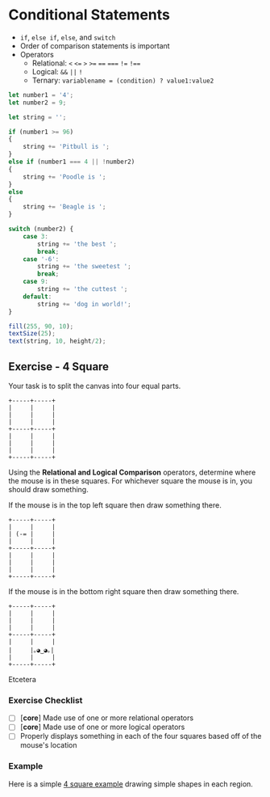 # Conditional Statements

- `if`, `else if`, `else`, and `switch`
- Order of comparison statements is important
- Operators
    + Relational: `<` `<=` `>` `>=` `==` `===` `!=` `!==`
    + Logical: `&&` `||` `!`
    + Ternary: `variablename = (condition) ? value1:value2`

```javascript
let number1 = '4';
let number2 = 9;

let string = '';

if (number1 >= 96)
{
    string += 'Pitbull is ';
}
else if (number1 === 4 || !number2)
{
    string += 'Poodle is ';
}
else
{
    string += 'Beagle is ';
}

switch (number2) {
    case 3:
        string += 'the best ';
        break;
    case '-6':
        string += 'the sweetest ';
        break;
    case 9:
        string += 'the cuttest ';
    default:
        string += 'dog in world!';
}

fill(255, 90, 10);
textSize(25);
text(string, 10, height/2);
```

## Exercise - 4 Square

Your task is to split the canvas into four equal parts.

```
+-----+-----+
|     |     |
|     |     |
|     |     |
+-----+-----+
|     |     |
|     |     |
|     |     |
+-----+-----+
```

Using the **Relational and Logical Comparison** operators, determine where the mouse is in these squares. For whichever square the mouse is in, you should draw something.

If the mouse is in the top left square then draw something there.

```
+-----+-----+
|     |     |
| (-= |     |
|     |     |
+-----+-----+
|     |     |
|     |     |
|     |     |
+-----+-----+
```

If the mouse is in the bottom right square then draw something there.

```
+-----+-----+
|     |     |
|     |     |
|     |     |
+-----+-----+
|     |     |
|     |｡◕‿◕｡|
|     |     |
+-----+-----+
```

Etcetera

### Exercise Checklist

- [ ] [**core**] Made use of one or more relational operators
- [ ] [**core**] Made use of one or more logical operators
- [ ] Properly displays something in each of the four squares based off of the mouse's location

### Example

Here is a simple [4 square example](https://editor.p5js.org/Rudy.Castan/full/uLcN2PDff) drawing simple shapes in each region.
